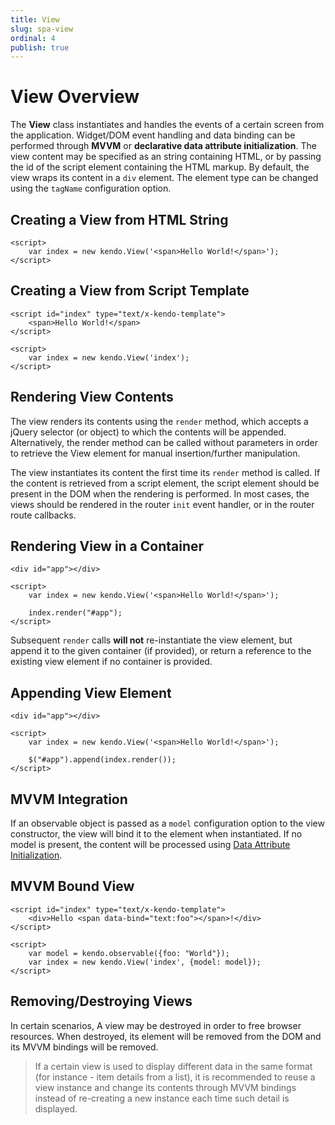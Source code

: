 ```yaml
---
title: View
slug: spa-view
ordinal: 4
publish: true
---
```


# View Overview

The **View** class instantiates and handles the events of a certain screen from the application. Widget/DOM event handling and data binding can be performed through **MVVM** or **declarative data attribute initialization**.
The view content may be specified as an string containing HTML, or by passing the id of the script element containing the HTML markup.
By default, the view wraps its content in a `div` element. The element type can be changed using the `tagName` configuration option.

## Creating a View from HTML String
    <script>
        var index = new kendo.View('<span>Hello World!</span>');
    </script>

## Creating a View from Script Template
    <script id="index" type="text/x-kendo-template">
        <span>Hello World!</span>
    </script>

    <script>
        var index = new kendo.View('index');
    </script>

## Rendering View Contents

The view renders its contents using the `render` method, which accepts a jQuery selector (or object) to which the contents will be appended.
Alternatively, the render method can be called without parameters in order to retrieve the View element for manual insertion/further manipulation.

The view instantiates its content the first time its `render` method is called. If the content is retrieved from a script element, the script element should be present in the DOM when the rendering is performed.
In most cases, the views should be rendered in the router `init` event handler, or in the router route callbacks.


## Rendering View in a Container

    <div id="app"></div>

    <script>
        var index = new kendo.View('<span>Hello World!</span>');

        index.render("#app");
    </script>

Subsequent `render` calls **will not** re-instantiate the view element, but append it to the given container (if provided),
or return a reference to the existing view element if no container is provided.

## Appending View Element

    <div id="app"></div>

    <script>
        var index = new kendo.View('<span>Hello World!</span>');

        $("#app").append(index.render());
    </script>


## MVVM Integration

If an observable object is passed as a `model` configuration option to the view constructor, the view will bind it to the element when instantiated.
If no model is present, the content will be processed using [Data Attribute Initialization](/kendo-ui/getting-started/data-attribute-initialization).

## MVVM Bound View
    <script id="index" type="text/x-kendo-template">
        <div>Hello <span data-bind="text:foo"></span>!</div>
    </script>

    <script>
        var model = kendo.observable({foo: "World"});
        var index = new kendo.View('index', {model: model});
    </script>


## Removing/Destroying Views

In certain scenarios, A view may be destroyed in order to free browser resources. When destroyed, its element will be removed from the DOM and its MVVM bindings will be removed.

> If a certain view is used to display different data in the same format (for instance - item details from a list),
> it is recommended to reuse a view instance and change its contents through MVVM bindings instead of re-creating a new instance each time such detail is displayed.
